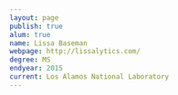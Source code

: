```yaml
---
layout: page
publish: true
alum: true
name: Lissa Baseman
webpage: http://lissalytics.com/
degree: MS
endyear: 2015
current: Los Alamos National Laboratory
---
```

